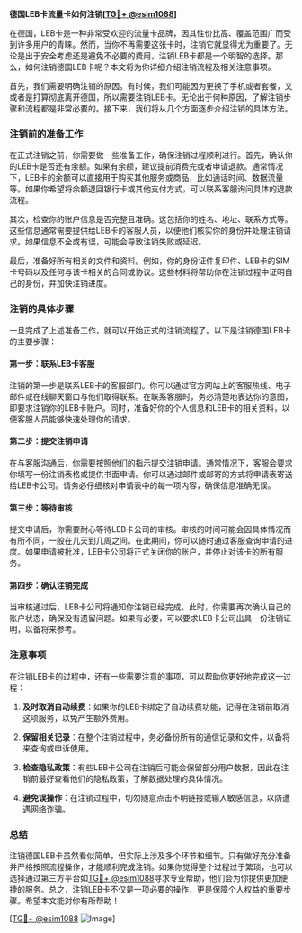 **德国LEB卡流量卡如何注销[[TG💪+ @esim1088](https://t.me/s/esim1088)]**

在德国，LEB卡是一种非常受欢迎的流量卡品牌，因其性价比高、覆盖范围广而受到许多用户的青睐。然而，当你不再需要这张卡时，注销它就显得尤为重要了。无论是出于安全考虑还是避免不必要的费用，注销LEB卡都是一个明智的选择。那么，如何注销德国LEB卡呢？本文将为你详细介绍注销流程及相关注意事项。

首先，我们需要明确注销的原因。有时候，我们可能因为更换了手机或者套餐，又或者是打算彻底离开德国，所以需要注销LEB卡。无论出于何种原因，了解注销步骤和流程都是非常必要的。接下来，我们将从几个方面逐步介绍注销的具体方法。

### 注销前的准备工作

在正式注销之前，你需要做一些准备工作，确保注销过程顺利进行。首先，确认你的LEB卡是否还有余额。如果有余额，建议提前消费完或者申请退款。通常情况下，LEB卡的余额可以直接用于购买其他服务或商品，比如通话时间、数据流量等。如果你希望将余额退回银行卡或其他支付方式，可以联系客服询问具体的退款流程。

其次，检查你的账户信息是否完整且准确。这包括你的姓名、地址、联系方式等。这些信息通常需要提供给LEB卡的客服人员，以便他们核实你的身份并处理注销请求。如果信息不全或有误，可能会导致注销失败或延迟。

最后，准备好所有相关的文件和资料。例如，你的身份证件复印件、LEB卡的SIM卡号码以及任何与该卡相关的合同或协议。这些材料将帮助你在注销过程中证明自己的身份，并加快注销进度。

### 注销的具体步骤

一旦完成了上述准备工作，就可以开始正式的注销流程了。以下是注销德国LEB卡的主要步骤：

#### 第一步：联系LEB卡客服

注销的第一步是联系LEB卡的客服部门。你可以通过官方网站上的客服热线、电子邮件或在线聊天窗口与他们取得联系。在联系客服时，务必清楚地表达你的意图，即要求注销你的LEB卡账户。同时，准备好你的个人信息和LEB卡的相关资料，以便客服人员能够快速处理你的请求。

#### 第二步：提交注销申请

在与客服沟通后，你需要按照他们的指示提交注销申请。通常情况下，客服会要求你填写一份注销表格或提供书面申请。你可以通过邮件或邮寄的方式将申请表寄送给LEB卡公司。请务必仔细核对申请表中的每一项内容，确保信息准确无误。

#### 第三步：等待审核

提交申请后，你需要耐心等待LEB卡公司的审核。审核的时间可能会因具体情况而有所不同，一般在几天到几周之间。在此期间，你可以随时通过客服查询申请的进度。如果申请被批准，LEB卡公司将正式关闭你的账户，并停止对该卡的所有服务。

#### 第四步：确认注销完成

当审核通过后，LEB卡公司将通知你注销已经完成。此时，你需要再次确认自己的账户状态，确保没有遗留问题。如果有必要，可以要求LEB卡公司出具一份注销证明，以备将来参考。

### 注意事项

在注销LEB卡的过程中，还有一些需要注意的事项，可以帮助你更好地完成这一过程：

1. **及时取消自动续费**：如果你的LEB卡绑定了自动续费功能，记得在注销前取消这项服务，以免产生额外费用。

2. **保留相关记录**：在整个注销过程中，务必备份所有的通信记录和文件，以备将来查询或申诉使用。

3. **检查隐私政策**：有些LEB卡公司在注销后可能会保留部分用户数据，因此在注销前最好查看他们的隐私政策，了解数据处理的具体情况。

4. **避免误操作**：在注销过程中，切勿随意点击不明链接或输入敏感信息，以防遭遇网络诈骗。

### 总结

注销德国LEB卡虽然看似简单，但实际上涉及多个环节和细节。只有做好充分准备并严格按照流程操作，才能顺利完成注销。如果你觉得整个过程过于繁琐，也可以选择通过第三方平台如[TG💪+ @esim1088](https://t.me/s/esim1088)寻求专业帮助，他们会为你提供更加便捷的服务。总之，注销LEB卡不仅是一项必要的操作，更是保障个人权益的重要步骤。希望本文能对你有所帮助！

[[TG💪+ @esim1088](https://t.me/s/esim1088) ![Image](https://i.postimg.cc/4NQfJmqS/Snipaste-2025-05-13-00-14-12.png)]